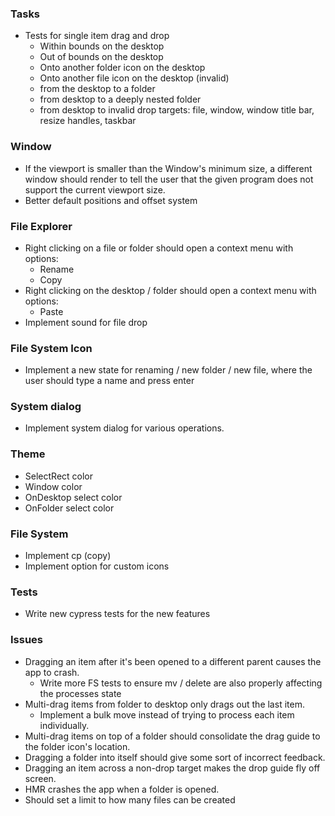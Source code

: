 ### Tasks

- Tests for single item drag and drop
  - Within bounds on the desktop
  - Out of bounds on the desktop
  - Onto another folder icon on the desktop
  - Onto another file icon on the desktop (invalid)
  - from the desktop to a folder
  - from desktop to a deeply nested folder
  - from desktop to invalid drop targets: file, window, window title bar, resize handles, taskbar

### Window

- If the viewport is smaller than the Window's minimum size, a different window should render to tell the user that the given program does not support the current viewport size.
- Better default positions and offset system

### File Explorer

- Right clicking on a file or folder should open a context menu with options:
  - Rename
  - Copy
- Right clicking on the desktop / folder should open a context menu with options:
  - Paste
- Implement sound for file drop

### File System Icon

- Implement a new state for renaming / new folder / new file, where the user should type a name and press enter

### System dialog

- Implement system dialog for various operations.

### Theme

- SelectRect color
- Window color
- OnDesktop select color
- OnFolder select color

### File System

- Implement cp (copy)
- Implement option for custom icons

### Tests

- Write new cypress tests for the new features

### Issues

- Dragging an item after it's been opened to a different parent causes the app to crash.
  - Write more FS tests to ensure mv / delete are also properly affecting the processes state
- Multi-drag items from folder to desktop only drags out the last item.
  - Implement a bulk move instead of trying to process each item individually.
- Multi-drag items on top of a folder should consolidate the drag guide to the folder icon's location.
- Dragging a folder into itself should give some sort of incorrect feedback.
- Dragging an item across a non-drop target makes the drop guide fly off screen.
- HMR crashes the app when a folder is opened.
- Should set a limit to how many files can be created
